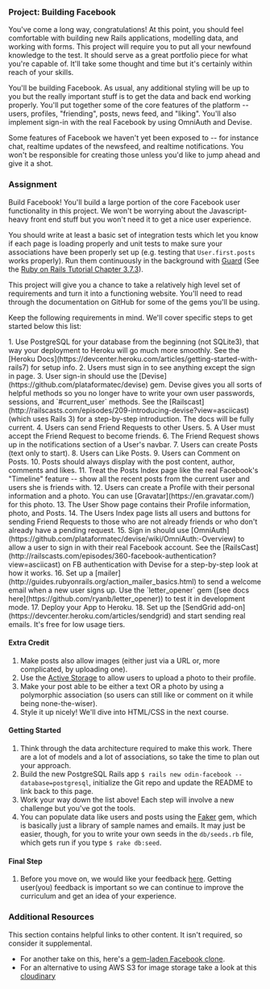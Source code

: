 ### Project: Building Facebook

You've come a long way, congratulations! At this point, you should feel comfortable with building new Rails applications, modelling data, and working with forms. This project will require you to put all your newfound knowledge to the test.  It should serve as a great portfolio piece for what you're capable of.  It'll take some thought and time but it's certainly within reach of your skills.

You'll be building Facebook.  As usual, any additional styling will be up to you but the really important stuff is to get the data and back end working properly.  You'll put together some of the core features of the platform -- users, profiles, "friending", posts, news feed, and "liking".  You'll also implement sign-in with the real Facebook by using OmniAuth and Devise.

Some features of Facebook we haven't yet been exposed to -- for instance chat, realtime updates of the newsfeed, and realtime notifications.  You won't be responsible for creating those unless you'd like to jump ahead and give it a shot.

### Assignment

Build Facebook!  You'll build a large portion of the core Facebook user functionality in this project.  We won't be worrying about the Javascript-heavy front end stuff but you won't need it to get a nice user experience.

You should write at least a basic set of integration tests which let you know if each page is loading properly and unit tests to make sure your associations have been properly set up (e.g. testing that `User.first.posts` works properly).  Run them continuously in the background with [Guard](https://github.com/guard/guard) (See the [Ruby on Rails Tutorial Chapter 3.7.3](https://www.learnenough.com/ruby-on-rails-4th-edition-tutorial/static_pages#sec-guard)).

This project will give you a chance to take a relatively high level set of requirements and turn it into a functioning website.  You'll need to read through the documentation on GitHub for some of the gems you'll be using.

Keep the following requirements in mind.  We'll cover specific steps to get started below this list:

<div class="lesson-content__panel" markdown="1">
1. Use PostgreSQL for your database from the beginning (not SQLite3), that way your deployment to Heroku will go much more smoothly. See the [Heroku Docs](https://devcenter.heroku.com/articles/getting-started-with-rails7) for setup info.
2. Users must sign in to see anything except the sign in page.
3. User sign-in should use the [Devise](https://github.com/plataformatec/devise) gem. Devise gives you all sorts of helpful methods so you no longer have to write your own user passwords, sessions, and `#current_user` methods. See the [Railscast](http://railscasts.com/episodes/209-introducing-devise?view=asciicast) (which uses Rails 3) for a step-by-step introduction. The docs will be fully current.
4. Users can send Friend Requests to other Users.
5. A User must accept the Friend Request to become friends.
6. The Friend Request shows up in the notifications section of a User's navbar.
7. Users can create Posts (text only to start).
8. Users can Like Posts.
9. Users can Comment on Posts.
10. Posts should always display with the post content, author, comments and likes.
11. Treat the Posts Index page like the real Facebook's "Timeline" feature -- show all the recent posts from the current user and users she is friends with.
12. Users can create a Profile with their personal information and a photo. You can use [Gravatar](https://en.gravatar.com/) for this photo.
13. The User Show page contains their Profile information, photo, and Posts.
14. The Users Index page lists all users and buttons for sending Friend Requests to those who are not already friends or who don't already have a pending request.
15. Sign in should use [OmniAuth](https://github.com/plataformatec/devise/wiki/OmniAuth:-Overview) to allow a user to sign in with their real Facebook account.  See the [RailsCast](http://railscasts.com/episodes/360-facebook-authentication?view=asciicast) on FB authentication with Devise for a step-by-step look at how it works.
16. Set up a [mailer](http://guides.rubyonrails.org/action_mailer_basics.html) to send a welcome email when a new user signs up. Use the `letter_opener` gem ([see docs here](https://github.com/ryanb/letter_opener)) to test it in development mode.
17. Deploy your App to Heroku.
18. Set up the [SendGrid add-on](https://devcenter.heroku.com/articles/sendgrid) and start sending real emails. It's free for low usage tiers.

#### Extra Credit

1. Make posts also allow images (either just via a URL or, more complicated, by uploading one).
2. Use the [Active Storage](https://guides.rubyonrails.org/active_storage_overview.html) to allow users to upload a photo to their profile.
3. Make your post able to be either a text OR a photo by using a polymorphic association (so users can still like or comment on it while being none-the-wiser).
4. Style it up nicely! We'll dive into HTML/CSS in the next course.

#### Getting Started

1. Think through the data architecture required to make this work.  There are a lot of models and a lot of associations, so take the time to plan out your approach.
2. Build the new PostgreSQL Rails app `$ rails new odin-facebook --database=postgresql`, initialize the Git repo and update the README to link back to this page.
3. Work your way down the list above!  Each step will involve a new challenge but you've got the tools.
4. You can populate data like users and posts using the [Faker](https://github.com/stympy/faker) gem, which is basically just a library of sample names and emails.  It may just be easier, though, for you to write your own seeds in the `db/seeds.rb` file, which gets run if you type `$ rake db:seed`.

#### Final Step

1. Before you move on, we would like your feedback [here](https://docs.google.com/forms/d/e/1FAIpQLScrIWkh4Bm3Qv7FH7PuWjLRCryevoJGgpA4tTis4R7CpXp9oQ/viewform?usp=sf_link). Getting user(you) feedback is important so we can continue to improve the curriculum and get an idea of your experience.

</div>

### Additional Resources
This section contains helpful links to other content. It isn't required, so consider it supplemental.

* For another take on this, here's a [gem-laden Facebook clone](https://github.com/vysakh0/railsbook).
* For an alternative to using AWS S3 for image storage take a look at this [cloudinary](https://github.com/GoGoCarl/paperclip-cloudinary)
